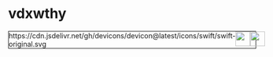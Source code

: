 # vdxwthy
<div style="display: flex; flex-direction: row; border: solid 1px;">
    https://cdn.jsdelivr.net/gh/devicons/devicon@latest/icons/swift/swift-original.svg
    <img height=30px src="https://cdn.jsdelivr.net/gh/devicons/devicon@latest/icons/swift/swift-original.svg" />
    <img height=30px src="https://cdn.jsdelivr.net/gh/devicons/devicon@latest/icons/swift/swift-original.svg" />
</div>